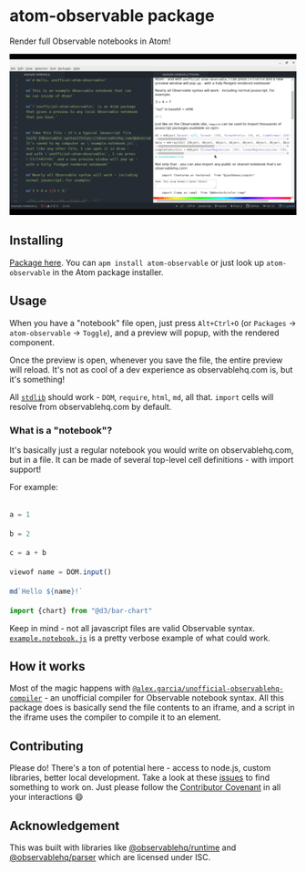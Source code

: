 # atom-observable package

Render full Observable notebooks in Atom!

![](./example.gif)

## Installing

[Package here](https://atom.io/packages/atom-observable). You can `apm install atom-observable` or just look up `atom-observable` in the Atom package installer.

## Usage

When you have a "notebook" file open, just press `Alt+Ctrl+O` (or `Packages` -> `atom-observable` -> `Toggle`), and a preview will popup, with the rendered component.

Once the preview is open, whenever you save the file, the entire preview will reload. It's not as cool of a dev experience as observablehq.com is, but it's something!

All [`stdlib`](https://github.com/observablehq/stdlib) should work - `DOM`, `require`, `html`, `md`, all that. `import` cells will resolve from observablehq.com by default.

### What is a "notebook"?

It's basically just a regular notebook you would write on observablehq.com, but in a file. It can be made of several top-level cell definitions - with import support!

For example:

```javascript

a = 1

b = 2

c = a + b

viewof name = DOM.input()

md`Hello ${name}!`

import {chart} from "@d3/bar-chart"
```

Keep in mind - not all javascript files are valid Observable syntax. [`example.notebook.js`](./example.notebook.js) is a pretty verbose example of what could work.

## How it works

Most of the magic happens with [`@alex.garcia/unofficial-observablehq-compiler`](https://github.com/asg017/unofficial-observablehq-compiler) - an unofficial compiler for Observable notebook syntax. All this package does is basically send the file contents to an iframe, and a script in the iframe uses the compiler to compile it to an element.

## Contributing

Please do! There's a ton of potential here - access to node.js, custom libraries, better local development. Take a look at these [issues](https://github.com/asg017/atom-observable/issues) to find something to work on. Just please follow the [Contributor Covenant](https://www.contributor-covenant.org/) in all your interactions 😄

## Acknowledgement

This was built with libraries like [@observablehq/runtime](https://github.com/observablehq/runtime) and [@observablehq/parser](https://github.com/observablehq/parser) which are licensed under ISC.
